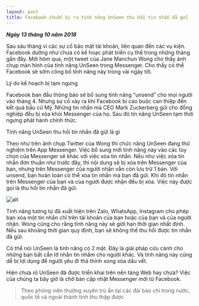 ```yaml
--- 
layout: post
title: Facebook chuẩn bị ra tính năng UnSeen thu hồi tin nhắn đã gửi
---
```


_**Ngày 13 tháng 10 năm 2018**_

<div class='note river'>Sau sáu tháng vì các sự cố bảo mật tài khoản, liên quan đến các vụ kiện. Facebook dường như chưa có kế hoạc phát triển cụ thể trong những tháng gần đây. Mới hôm qua, một tweet của Jane Manchun Wong cho thấy ảnh chụp màn hình của tính năng UnSeen trong Messenger. Cho thấy có thể Facebook sẽ sớm công bố tính năng này trong vài ngày tới.</div>

<h10>Lý do kế hoạch bị tạm ngưng</h10>

Facebook ban đầu thông báo sẽ bổ sung tính năng “unsend” cho mọi người vào tháng 4. Nhưng sự cố xảy ra khi Facebook bị cáo buộc can thiệp đến kết quả bầu cử Mỹ. Những tin nhắn mà CEO Mark Zuckerberg gửi cho đồng nghiệp đều bị xóa khỏi Messenger của họ. Sau đó tín năng UnSeen tạm thời ngưng phát hành chính thức.

<h10>Tính năng UnSeen thu hồi tin nhắn đã gửi là gì</h10>

Theo như trên ảnh chụp Twitter của Wong thì chức năng UnSeen đang thử nghiệm trên App Messenger. Việc bổ sung mới tính năng này vào các tùy chọn của Messenger sẽ khác với việc xóa tin nhắn. Nếu như việc xóa tin nhắn đơn thuần như trước đây, thì nội dung sẽ bị xóa trên Messenger của bạn, nhưng trên Messenger của người nhận vẫn còn lưu trữ 1 bản. Với unsend, bạn hoàn toàn có thể xóa tin nhắn mà bạn đã gửi. Khi đó tin nhắn trên Messenger của bạn và của người được nhận đều bị xóa. Việc này được gọi là thu hồi tin nhắn đã gửi.

![alt](https://i.imgur.com/nT6kpVS.jpg)

Tính năng tương tự đã xuất hiện trên Zalo, WhatsApp, Instagram cho phép bạn xóa một tin nhắn chỉ trên tài khoản của bạn hoặc của bạn và của người nhận. Wong cũng cho rằng tính năng này sẽ giới hạn thời gian nhất định. Nếu sau khoảng thời gian quy định, bạn sẽ không thể thu hồi được tin nhắn đã gửi.

Có thể nói UnSeen là tính năng có 2 mặt. Đây là giải pháp cứu cánh cho những bạn bất cẩn lỡ nhắn tin nhầm cho người khác. Và tính năng này cũng dễ bị lợi dụng để người yêu đi thả thính xong xóa dấu vết.

Hiện chưa rõ UnSeen đã được triển khai trên nền tảng Web hay chưa? Việc của chúng ta bây giờ là chờ bản cập nhật Messenger mới từ Facebook.

> Theo phóng viên thường xuyên trú ẩn tại các đài báo chí trong nước, quốc tế và ngoài thành tinh thu thập được


